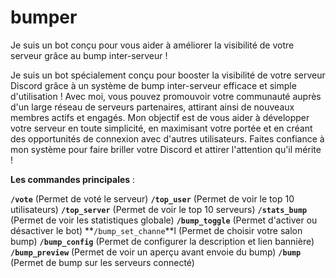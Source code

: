 # bumper
Je suis un bot conçu pour vous aider à améliorer la visibilité de votre serveur grâce au bump inter-serveur !

Je suis un bot spécialement conçu pour booster la visibilité de votre serveur Discord grâce à un système de bump inter-serveur efficace et simple d'utilisation ! Avec moi, vous pouvez promouvoir votre communauté auprès d'un large réseau de serveurs partenaires, attirant ainsi de nouveaux membres actifs et engagés. Mon objectif est de vous aider à développer votre serveur en toute simplicité, en maximisant votre portée et en créant des opportunités de connexion avec d'autres utilisateurs. Faites confiance à mon système pour faire briller votre Discord et attirer l'attention qu'il mérite !

**Les commandes principales** :

**`/vote`** (Permet de voté le serveur)
**`/top_user`** (Permet de voir le top 10 utilisateurs)
**`/top_server`** (Permet de voir le top 10 serveurs)
**`/stats_bump`** (Permet de voir les statistiques globale)
**`/bump_toggle`** (Permet d'activer ou désactiver le bot)
**`/bump_set_channe`**l (Permet de choisir votre salon bump)
**`/bump_config`** (Permet de configurer la description et lien bannière)
**`/bump_preview`** (Permet de voir un aperçu avant envoie du bump)
**`/bump`** (Permet de bump sur les serveurs connecté)
